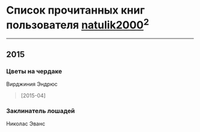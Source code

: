 # Список прочитанных книг пользователя [natulik2000](http://vk.com/id49130606)<sup>2</sup>
---

## 2015

### Цветы на чердаке
Вирджиния Эндрюс
> [2015-04] 


### Заклинатель лошадей
Николас Эванс



